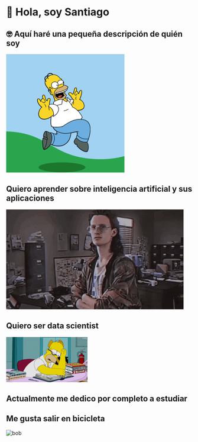 # :wave: Hola, soy Santiago
## 🤓 Aquí haré una pequeña descripción de quién soy
![Hola](homero.gif)
## Quiero aprender sobre inteligencia artificial y sus aplicaciones
![hack](hack.gif)
## Quiero ser data scientist
![study](hom_study.gif)
## Actualmente me dedico por completo a estudiar
## Me gusta salir en bicicleta
![bob](spongebob-rainbow-1.gif)


